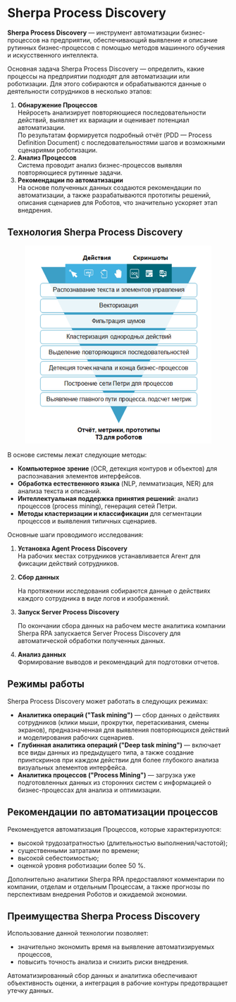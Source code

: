 # Sherpa Process Discovery

**Sherpa Process Discovery** — инструмент автоматизации бизнес-процессов на предприятии, обеспечивающий выявление и описание рутинных бизнес-процессов с помощью методов машинного обучения и искусственного интеллекта.

Основная задача Sherpa Process Discovery — определить, какие процессы на предприятии подходят для автоматизации или роботизации. Для этого собираются и обрабатываются данные о деятельности сотрудников в несколько этапов:

1. **Обнаружение Процессов**\
   Нейросеть анализирует повторяющиеся последовательности действий, выявляет их вариации и оценивает потенциал автоматизации. \
   По результатам формируется подробный отчёт (PDD — Process Definition Document) с последовательностями шагов и возможными сценариями роботизации.
2. **Анализ Процессов**\
   Система проводит анализ бизнес-процессов выявляя повторяющиеся рутинные задачи.
3. **Рекомендации по автоматизации**\
   На основе полученных данных создаются рекомендации по автоматизации, а также разрабатываются прототипы решений, описания сценариев для Роботов, что значительно ускоряет этап внедрения.

## Технология Sherpa Process Discovery

<figure><img src="../.gitbook/assets/PD.png" alt=""><figcaption></figcaption></figure>

В основе системы лежат следующие методы:

* **Компьютерное зрение** (OCR, детекция контуров и объектов) для распознавания элементов интерфейсов.
* **Обработка естественного языка** (NLP, лемматизация, NER) для анализа текста и описаний.
* **Интеллектуальная поддержка принятия решений**: анализ процессов (process mining), генерация сетей Петри.
* **Методы кластеризации и классификации** для сегментации процессов и выявления типичных сценариев.

Основные шаги проводимого исследования:

1. **Установка Agent Process Discovery**\
   На рабочих местах сотрудников устанавливается Агент для фиксации действий сотрудников.
2.  **Сбор данных**

    На протяжении исследования собираются данные о действиях каждого сотрудника в виде логов и изображений.
3.  **Запуск Server Process Discovery**

    По окончании сбора данных на рабочем месте аналитика компании Sherpa RPA запускается Server Process Discovery для автоматической обработки полученных данных.&#x20;
4. **Анализ данных**\
   Формирование выводов и рекомендаций для подготовки отчетов.

## Режимы работы

Sherpa Process Discovery может работать в следующих режимах:

* **Аналитика операций ("Task mining")** — сбор данных о действиях сотрудников (клики мыши, прокрутки, перетаскивания, смены экранов), предназначенная для выявления повторяющихся действий и моделирования рабочих сценариев.
* **Глубинная аналитика операций ("Deep task mining")** — включает все виды данных из предыдущего типа, а также создание принтскринов при каждом действии для более глубокого анализа визуальных элементов интерфейса.
* **Аналитика процессов ("Process Mining")** — загрузка уже подготовленных данных из сторонних систем с информацией о бизнес-процессах для анализа и оптимизации.

## Рекомендации по автоматизации процессов

Рекомендуется автоматизация Процессов, которые характеризуются:

* высокой трудозатратностью (длительностью выполнения/частотой);
* существенными затратами по времени;
* высокой себестоимостью;
* оценкой уровня роботизации более 50 %.

Дополнительно аналитики Sherpa RPA предоставляют комментарии по компании, отделам и отдельным Процессам, а также прогнозы по перспективам внедрения Роботов и ожидаемой экономии.

## Преимущества Sherpa Process Discovery

Использование данной технологии позволяет:

* значительно экономить время на выявление автоматизируемых процессов,&#x20;
* повысить точность анализа и снизить риски внедрения.&#x20;

Автоматизированный сбор данных и аналитика обеспечивают объективность оценки, а интеграция в рабочие контуры предотвращает утечку данных.
